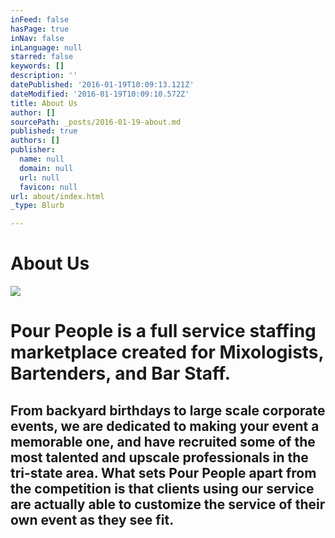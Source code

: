 ```yaml
---
inFeed: false
hasPage: true
inNav: false
inLanguage: null
starred: false
keywords: []
description: ''
datePublished: '2016-01-19T10:09:13.121Z'
dateModified: '2016-01-19T10:09:10.572Z'
title: About Us
author: []
sourcePath: _posts/2016-01-19-about.md
published: true
authors: []
publisher:
  name: null
  domain: null
  url: null
  favicon: null
url: about/index.html
_type: Blurb

---
```

# About Us
![](https://s3-us-west-2.amazonaws.com/the-grid-img/p/0664be7a2d00a296b3ac66b1d1a9720743e592aa.gif)

# Pour People is a full service staffing marketplace created for Mixologists, Bartenders, and Bar Staff.

## From backyard birthdays to large scale corporate events, we are dedicated to making your event a memorable one, and have recruited some of the most talented and upscale professionals in the tri-state area. What sets Pour People apart from the competition is that clients using our service are actually able to customize the service of their own event as they see fit.
